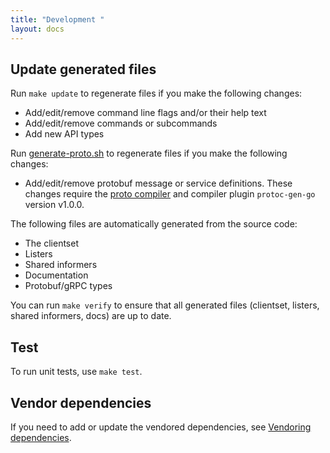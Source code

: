 ```yaml
---
title: "Development "
layout: docs
---
```


## Update generated files

Run `make update` to regenerate files if you make the following changes:

* Add/edit/remove command line flags and/or their help text
* Add/edit/remove commands or subcommands
* Add new API types

Run [generate-proto.sh][13] to regenerate files if you make the following changes:

* Add/edit/remove protobuf message or service definitions. These changes require the [proto compiler][14] and compiler plugin `protoc-gen-go` version v1.0.0.

The following files are automatically generated from the source code:

* The clientset
* Listers
* Shared informers
* Documentation
* Protobuf/gRPC types

You can run `make verify` to ensure that all generated files (clientset, listers, shared informers, docs) are up to date.

## Test

To run unit tests, use `make test`.

## Vendor dependencies

If you need to add or update the vendored dependencies, see [Vendoring dependencies][11].

[11]: vendoring-dependencies.md
[13]: https://github.com/reynencourt/velero/blob/main/hack/generate-proto.sh
[14]: https://grpc.io/docs/quickstart/go.html#install-protocol-buffers-v3
